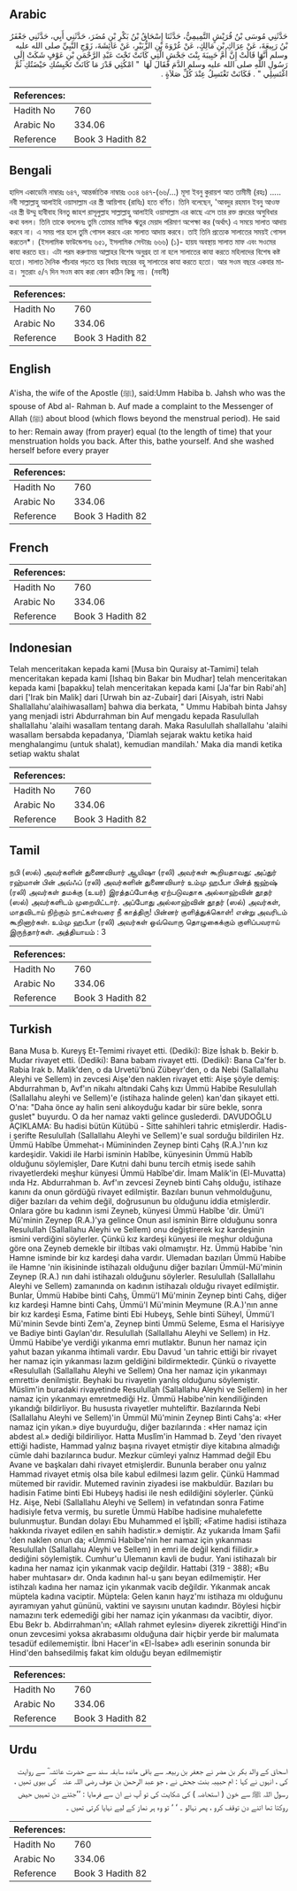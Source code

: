 ## Arabic


<div dir="rtl" lang="ar" style={{fontSize:'larger',backgroundColor:'#f8f9fa',padding:20}}>
حَدَّثَنِي مُوسَى بْنُ قُرَيْشٍ التَّمِيمِيُّ، حَدَّثَنَا إِسْحَاقُ بْنُ بَكْرِ بْنِ مُضَرَ، حَدَّثَنِي أَبِي، حَدَّثَنِي جَعْفَرُ بْنُ رَبِيعَةَ، عَنْ عِرَاكِ بْنِ مَالِكٍ، عَنْ عُرْوَةَ بْنِ الزُّبَيْرِ، عَنْ عَائِشَةَ، زَوْجِ النَّبِيِّ صلى الله عليه وسلم أَنَّهَا قَالَتْ إِنَّ أُمَّ حَبِيبَةَ بِنْتَ جَحْشٍ الَّتِي كَانَتْ تَحْتَ عَبْدِ الرَّحْمَنِ بْنِ عَوْفٍ شَكَتْ إِلَى رَسُولِ اللَّهِ صلى الله عليه وسلم الدَّمَ فَقَالَ لَهَا ‏ "‏ امْكُثِي قَدْرَ مَا كَانَتْ تَحْبِسُكِ حَيْضَتُكِ ثُمَّ اغْتَسِلِي ‏"‏ ‏.‏ فَكَانَتْ تَغْتَسِلُ عِنْدَ كُلِّ صَلاَةٍ ‏.‏
</div>
<div style={{backgroundColor:'#f8f9fa',padding:20, marginBottom: 10}}><table> <thead> <tr> <th>References:</th> <th></th> </tr> </thead> <tbody><tr><td>Hadith No</td><td>760</td></tr><tr><td>Arabic No</td><td>334.06</td></tr><tr><td>Reference</td><td>Book 3 Hadith 82</td></tr></tbody></table></div>

## Bengali


<div dir="ltr" lang="bn" style={{fontSize:'larger',backgroundColor:'#f8f9fa',padding:20}}>
হাদিস একাডেমি নাম্বারঃ ৬৪৭, আন্তর্জাতিক নাম্বারঃ ৩৩৪ ৬৪৭-(৬৬/...) মূসা ইবনু কুরায়শ আত তামীমী (রহঃ) ..... নবী সাল্লাল্লাহু আলাইহি ওয়াসাল্লাম এর স্ত্রী আয়িশাহ (রাযিঃ) হতে বর্ণিত। তিনি বলেছেন, 'আবদুর রহমান ইবনু আওফ এর স্ত্রী উম্মু হাবীবাহ বিনতু জাহশ রাসূলুল্লাহ সাল্লাল্লাহু আলাইহি ওয়াসাল্লাম এর কাছে এসে তার রক্ত প্রদরের অসুবিধার কথা বলল। তিনি তাকে বললেনঃ তুমি তোমার মাসিক ঋতুর মেয়াদ পরিমাণ অপেক্ষা কর (অর্থাৎ) এ সময়ে সালাত আদায় করবে না। এ সময় পার হলে তুমি গোসল করবে এরং সালাত আদায় করবে। তাই তিনি প্রত্যেক সালাতের সময়ই গোসল করতেন*। (ইসলামিক ফাউন্ডেশনঃ ৬৫১, ইসলামিক সেন্টারঃ ৬৬৬) (১)- হায়য অবস্থায় সালাত মাফ এবং সওমের কাযা করতে হয়। এটা পরম করুণাময় আল্লাহর বিশেষ অনুগ্রহ তা না হলে সালাতের কাযা করতে মহিলাদের বিশেষ কষ্ট হতো। সালাত দৈনিক পাঁচবার পড়তে হয় বিধায় বছরের বহু সালাতের কাযা করতে হতো। আর সওম বছরে একবার মাত্র। সুতরাং ৫/৭ দিন সওম কায করা কোন কঠিন কিছু নয়। (নবাবী)
</div>
<div style={{backgroundColor:'#f8f9fa',padding:20, marginBottom: 10}}><table> <thead> <tr> <th>References:</th> <th></th> </tr> </thead> <tbody><tr><td>Hadith No</td><td>760</td></tr><tr><td>Arabic No</td><td>334.06</td></tr><tr><td>Reference</td><td>Book 3 Hadith 82</td></tr></tbody></table></div>

## English


<div dir="ltr" lang="en" style={{fontSize:'larger',backgroundColor:'#f8f9fa',padding:20}}>
A'isha, the wife of the Apostle (ﷺ), said:Umm Habiba b. Jahsh who was the spouse of Abd al- Rahman b. Auf made a complaint to the Messenger of Allah (ﷺ) about blood (which flows beyond the menstrual period). He said to her: Remain away (from prayer) equal (to the length of time) that your menstruation holds you back. After this, bathe yourself. And she washed herself before every prayer
</div>
<div style={{backgroundColor:'#f8f9fa',padding:20, marginBottom: 10}}><table> <thead> <tr> <th>References:</th> <th></th> </tr> </thead> <tbody><tr><td>Hadith No</td><td>760</td></tr><tr><td>Arabic No</td><td>334.06</td></tr><tr><td>Reference</td><td>Book 3 Hadith 82</td></tr></tbody></table></div>

## French


<div dir="ltr" lang="fr" style={{fontSize:'larger',backgroundColor:'#f8f9fa',padding:20}}>

</div>
<div style={{backgroundColor:'#f8f9fa',padding:20, marginBottom: 10}}><table> <thead> <tr> <th>References:</th> <th></th> </tr> </thead> <tbody><tr><td>Hadith No</td><td>760</td></tr><tr><td>Arabic No</td><td>334.06</td></tr><tr><td>Reference</td><td>Book 3 Hadith 82</td></tr></tbody></table></div>

## Indonesian


<div dir="ltr" lang="id" style={{fontSize:'larger',backgroundColor:'#f8f9fa',padding:20}}>
Telah menceritakan kepada kami [Musa bin Quraisy at-Tamimi] telah menceritakan kepada kami [Ishaq bin Bakar bin Mudhar] telah menceritakan kepada kami [bapakku] telah menceritakan kepada kami [Ja'far bin Rabi'ah] dari ['Irak bin Malik] dari [Urwah bin az-Zubair] dari [Aisyah, istri Nabi Shallallahu'alaihiwasallam] bahwa dia berkata, " Ummu Habibah binta Jahsy yang menjadi istri Abdurrahman bin Auf mengadu kepada Rasulullah shallallahu 'alaihi wasallam tentang darah. Maka Rasulullah shallallahu 'alaihi wasallam bersabda kepadanya, 'Diamlah sejarak waktu ketika haid menghalangimu (untuk shalat), kemudian mandilah.' Maka dia mandi ketika setiap waktu shalat
</div>
<div style={{backgroundColor:'#f8f9fa',padding:20, marginBottom: 10}}><table> <thead> <tr> <th>References:</th> <th></th> </tr> </thead> <tbody><tr><td>Hadith No</td><td>760</td></tr><tr><td>Arabic No</td><td>334.06</td></tr><tr><td>Reference</td><td>Book 3 Hadith 82</td></tr></tbody></table></div>

## Tamil


<div dir="ltr" lang="ta" style={{fontSize:'larger',backgroundColor:'#f8f9fa',padding:20}}>
நபி (ஸல்) அவர்களின் துணைவியார் ஆயிஷா (ரலி) அவர்கள் கூறியதாவது: அப்துர் ரஹ்மான் பின் அவ்ஃப் (ரலி) அவர்களின் துணைவியார் உம்மு ஹபீபா பின்த் ஜஹ்ஷ் (ரலி) அவர்கள் தமக்கு (உயர்) இரத்தப்போக்கு ஏற்படுவதாக அல்லாஹ்வின் தூதர் (ஸல்) அவர்களிடம் முறையிட்டார். அப்போது அல்லாஹ்வின் தூதர் (ஸல்) அவர்கள், மாதவிடாய் நிற்கும் நாட்கள்வரை நீ காத்திரு! பின்னர் குளித்துக்கொள்! என்று அவரிடம் கூறினார்கள். உம்மு ஹபீபா (ரலி) அவர்கள் ஒவ்வொரு தொழுகைக்கும் குளிப்பவராய் இருந்தார்கள். அத்தியாயம் : 3
</div>
<div style={{backgroundColor:'#f8f9fa',padding:20, marginBottom: 10}}><table> <thead> <tr> <th>References:</th> <th></th> </tr> </thead> <tbody><tr><td>Hadith No</td><td>760</td></tr><tr><td>Arabic No</td><td>334.06</td></tr><tr><td>Reference</td><td>Book 3 Hadith 82</td></tr></tbody></table></div>

## Turkish


<div dir="ltr" lang="tr" style={{fontSize:'larger',backgroundColor:'#f8f9fa',padding:20}}>
Bana Musa b. Kureyş Et-Temimi rivayet etti. (Dediki): Bize İshak b. Bekir b. Mudar rivayet etti. (Dediki): Bana babam rivayet etti. (Dediki): Bana Ca'fer b. Rabia Irak b. Malik'den, o da Urvetü'bnü Zübeyr'den, o da Nebi (Sallallahu Aleyhi ve Sellem) in zevcesi Aişe'den naklen rivayet etti: Aişe şöyle demiş: Abdurrahman b, Avf'ın nikahı altındaki Cahş kızı Ümmü Habibe Resulullah (Sallallahu aleyhi ve Sellem)'e (istihaza halinde gelen) kan'dan şikayet etti. O'na: "Daha önce ay halin seni alıkoyduğu kadar bir süre bekle, sonra guslet" buyurdu. O da her namaz vakti gelince guslederdi. DAVUDOĞLU AÇIKLAMA: Bu hadisi bütün Kütübü - Sitte sahihleri tahric etmişlerdir. Hadis-i şerifte Resulullah (Sallallahu Aleyhi ve Sellem)'e sual sorduğu bildirilen Hz. Ümmü Habîbe Ümmehat-ı Mümininden Zeynep binti Cahş (R.A.)'nın kız kardeşidir. Vakidi ile Harbi isminin Habîbe, künyesinin Ümmü Habîb olduğunu söylemişler, Dare Kutni dahi bunu tercih etmiş isede sahih rivayetlerdeki meşhur künyesi Ümmü Habîbe'dir. İmam Malik'in (El-Muvatta) ında Hz. Abdurrahman b. Avf'ın zevcesi Zeyneb binti Cahş olduğu, istihaze kanını da onun gördüğü rivayet edilmiştir. Bazıları bunun vehmolduğunu, diğer bazıları da vehim değil, doğrusunun bu olduğunu iddia etmişlerdir. Onlara göre bu kadının ismi Zeyneb, künyesi Ümmü Habîbe 'dir. Ümü'l Mü'minin Zeynep (R.A.)'ya gelince Onun asıl isminin Birre olduğunu sonra Resulullah (Sallallahu Aleyhi ve Sellem) onu değiştirerek kız kardeşinin ismini verdiğini söylerler. Çünkü kız kardeşi künyesi ile meşhur olduğuna göre ona Zeyneb demekle bir iltibas vaki olmamıştır. Hz. Ümmü Habibe 'nin Hamne isminde bir kız kardeşi daha vardır. Ulemadan bazıları Ümmü Habibe ile Hamne 'nin ikisininde istihazalı olduğunu diğer bazıları Ümmül-Mü'minin Zeynep (R.A.) nın dahi istihazalı olduğunu söylerler. Resulullah (Sallallahu Aleyhi ve Sellem) zamanında on kadının istihazalı olduğu rivayet edilmiştir. Bunlar, Ümmü Habibe binti Cahş, Ümmü'l Mü'minin Zeynep binti Cahş, diğer kız kardeşi Hamne binti Cahş, Ümmü'l Mü'minin Meymune (R.A.)'nın anne bir kız kardeşi Esma, Fatime bin­ti Ebi Hubeyş, Sehle binti Süheyl, Ümmü'l Mü'minin Sevde binti Zem'a, Zeynep binti Ümmü Seleme, Esma el Harisiyye ve Badiye binti Gaylan'dır. Resulullah (Sallallahu Aleyhi ve Sellem) in Hz. Ümmü Habibe'ye verdiği yıkanma emri mutlaktır. Bunun her namaz için yahut bazan yıkanma ihtimali vardır. Ebu Davud 'un tahric ettiği bir rivayet her namaz için yıkanması lazım geldiğini bildirmektedir. Çünkü o rivayette «Resulullah (Sallallahu Aleyhi ve Sellem) Ona her namaz için yıkanmayı emretti» denilmiştir. Beyhaki bu rivayetin yanlış olduğunu söylemiştir. Müslim'in buradaki rivayetinde Resulullah (Sallallahu Aleyhi ve Sellem) in her namaz için yıkanmayı emretmediği Hz. Ümmü Habibe'nin kendiliğinden yıkandığı bildirliyor. Bu hususta rivayetler muhteliftir. Bazılarında Nebi (Sallallahu Aleyhi ve Sellem)'in Ümmül Mü'minin Zeynep Binti Cahş'a: «Her namaz için yıkan.» diye buyurduğu, diğer bazılarında : «Her namaz için abdest al.» dediği bildiriliyor. Hatta Muslîm'in Hammad b. Zeyd 'den rivayet ettiği hadiste, Hammad yalnız başına rivayet etmiştir diye kitabına almadığı cümle dahi bazılarınca budur. Mezkur cümleyi yalnız Hammad değil Ebu Avane ve başkaları dahi rivayet etmişlerdir. Bununla beraber onu yalnız Hammad rivayet etmiş olsa bile kabul edilmesi lazım gelir. Çünkü Hammad mütemed bir ravidir. Mutemed ravinin ziyadesi ise makbuldür. Bazıları bu hadisin Fatime binti Ebi Hubeyş hadisi ile nesh edildiğini söylerler. Çünkü Hz. Aişe, Nebi (Sallallahu Aleyhi ve Sellem) in vefatından sonra Fatime hadisiyle fetva vermiş, bu suretle Ümmü Habîbe hadisine muhalefette bulunmuştur. Bundan dolayı Ebu Muhammed el îşbîlî; «Fatime hadisi istihaza hakkında rivayet edilen en sahih hadistir.» demiştir. Az yukarıda İmam Şafii 'den naklen onun da; «Ümmü Habibe'nin her namaz için yıkanması Resulullah (Sallallahu Aleyhi ve Sellem) in emri ile değil kendi fiilidir.» dediğini söylemiştik. Cumhur'u Ulemanın kavli de budur. Yani istihazalı bir kadına her namaz için yıkanmak vacip değildir. Hattabi (319 - 388); «Bu haber muhtasar» dır. Onda kadının hal-u şanı beyan edilmemiştir. Her istihzalı kadına her namaz için yıkanmak vacib değildir. Yıkanmak ancak müptela kadına vaciptir. Müptela: Gelen kanın hayz'mı istihaza mı olduğunu ayıramıyan yahut gününü, vaktini ve sayısını unutan kadındır. Böylesi hiçbir namazını terk edemediği gibi her namaz için yıkanması da vacibtir, diyor. Ebu Bekr b. Abdirrahman'ın; «Allah rahmet eylesin» diyerek zikrettiği Hind'in onun zevcesimi yoksa akrabasımı olduğuna dair hiçbir yerde bir malumata tesadüf edilememiştir. İbni Hacer'in «El-İsabe» adlı eserinin sonunda bir Hind'den bahsedilmiş fakat kim olduğu beyan edilmemiştir
</div>
<div style={{backgroundColor:'#f8f9fa',padding:20, marginBottom: 10}}><table> <thead> <tr> <th>References:</th> <th></th> </tr> </thead> <tbody><tr><td>Hadith No</td><td>760</td></tr><tr><td>Arabic No</td><td>334.06</td></tr><tr><td>Reference</td><td>Book 3 Hadith 82</td></tr></tbody></table></div>

## Urdu


<div dir="rtl" lang="ur" style={{fontSize:'larger',backgroundColor:'#f8f9fa',padding:20}}>
اسحاق کے والد بکر بن مضر نے جعفر بن ربیعہ سے باقی ماندہ سابقہ سند سے حضرت عائشہ ؓ سے روایت کی ، انہوں نے کہا : ام حبیبہ بنت جحش نے ، جو عبد الرحمن بن عوف ‌رضی ‌اللہ ‌عنہ ‌ ‌ کی بیوی تھیں ، رسول اللہ ﷺ سے خون ( استحاضہ ) کی شکایت کی تو آپ نے ان سے فرمایا : ’’جتنے دن تمہیں حیض روکتا تھا اتنے دن توقف کرو ، پھر نہالو ۔ ‘ ‘ تو وہ ہر نماز کے لیے نہایا کرتی تھیں ۔
</div>
<div style={{backgroundColor:'#f8f9fa',padding:20, marginBottom: 10}}><table> <thead> <tr> <th>References:</th> <th></th> </tr> </thead> <tbody><tr><td>Hadith No</td><td>760</td></tr><tr><td>Arabic No</td><td>334.06</td></tr><tr><td>Reference</td><td>Book 3 Hadith 82</td></tr></tbody></table></div>